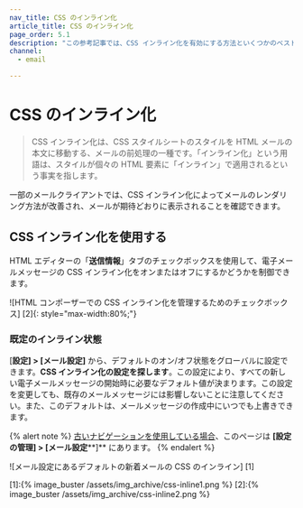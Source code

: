 ```yaml
---
nav_title: CSS のインライン化
article_title: CSS のインライン化
page_order: 5.1
description: "この参考記事では、CSS インライン化を有効にする方法といくつかのベストプラクティスについて説明します。"
channel:
  - email

---
```


# CSS のインライン化

> CSS インライン化は、CSS スタイルシートのスタイルを HTML メールの本文に移動する、メールの前処理の一種です。「インライン化」という用語は、スタイルが個々の HTML 要素に「インライン」で適用されるという事実を指します。

一部のメールクライアントでは、CSS インライン化によってメールのレンダリング方法が改善され、メールが期待どおりに表示されることを確認できます。

## CSS インライン化を使用する

HTML エディターの「**送信情報**」タブのチェックボックスを使用して、電子メールメッセージの CSS インライン化をオンまたはオフにするかどうかを制御できます。

![HTML コンポーザーでの CSS インライン化を管理するためのチェックボックス] [2]{: style="max-width:80%;"}

### 既定のインライン状態

[**設定] > [**メール設定**]** から、デフォルトのオン/オフ状態をグローバルに設定できます。**CSS インライン化の設定を探します**。この設定により、すべての新しい電子メールメッセージの開始時に必要なデフォルト値が決まります。この設定を変更しても、既存のメールメッセージには影響しないことに注意してください。また、このデフォルトは、メールメッセージの作成中にいつでも上書きできます。

{% alert note %}
[古いナビゲーションを使用している場合]({{site.baseurl}}/navigation)、このページは **[設定の管理] > [メール設定****]** にあります。
{% endalert %}

![メール設定にあるデフォルトの新着メールの CSS のインライン] [1]

[1]:{% image_buster /assets/img_archive/css-inline1.png %}
[2]:{% image_buster /assets/img_archive/css-inline2.png %}
